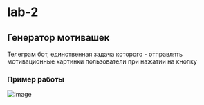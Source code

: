 # lab-2
## Генератор мотивашек

Телеграм бот, единственная задача которого - отправлять мотивационные картинки пользователи при нажатии на кнопку

### Пример работы
![image](https://github.com/Artem-Sidorin/lab-2/assets/84307379/80d1b0b3-9250-49bf-af16-43b3a9d45d91)
